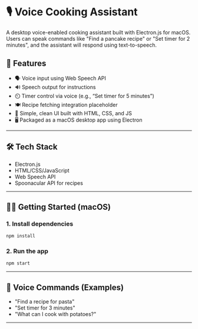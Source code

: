 
# 🎙️ Voice Cooking Assistant

A desktop voice-enabled cooking assistant built with Electron.js for macOS. Users can speak commands like "Find a pancake recipe" or "Set timer for 2 minutes", and the assistant will respond using text-to-speech.

## 🚀 Features

- 🗣️ Voice input using Web Speech API
- 🔊 Speech output for instructions
- ⏲️ Timer control via voice (e.g., “Set timer for 5 minutes”)
- 🍽️ Recipe fetching integration placeholder
- 🧠 Simple, clean UI built with HTML, CSS, and JS
- 🖥️ Packaged as a macOS desktop app using Electron

---

## 🛠️ Tech Stack

- Electron.js
- HTML/CSS/JavaScript
- Web Speech API
- Spoonacular API for recipes

---


## 🧑‍🍳 Getting Started (macOS)



### 1. Install dependencies

```bash
npm install
```

### 2. Run the app

```bash
npm start
```

---




## 📌 Voice Commands (Examples)

- "Find a recipe for pasta"
- "Set timer for 3 minutes"
- "What can I cook with potatoes?"

---



